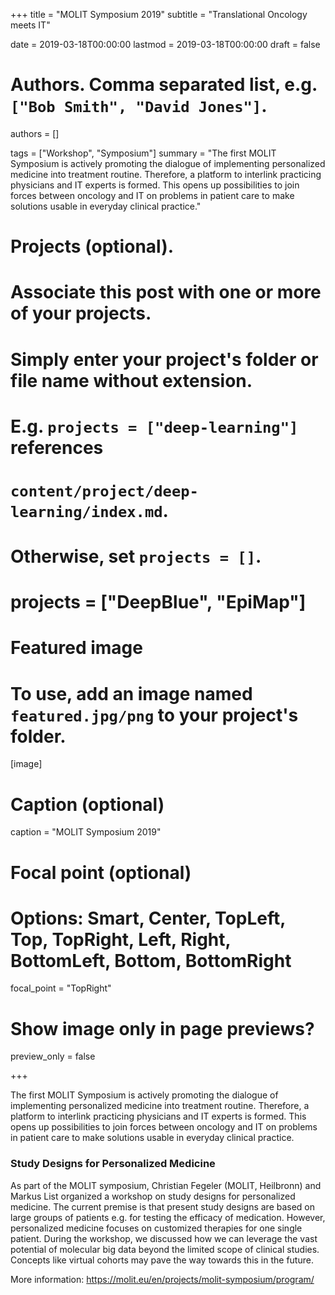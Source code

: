 +++
title = "MOLIT Symposium 2019"
subtitle = "Translational Oncology meets IT"

date = 2019-03-18T00:00:00
lastmod = 2019-03-18T00:00:00
draft = false

# Authors. Comma separated list, e.g. `["Bob Smith", "David Jones"]`.
authors = []

tags = ["Workshop", "Symposium"]
summary = "The first MOLIT Symposium is actively promoting the dialogue of implementing personalized medicine into treatment routine. Therefore, a platform to interlink practicing physicians and IT experts is formed. This opens up possibilities to join forces between oncology and IT on problems in patient care to make solutions usable in everyday clinical practice."

# Projects (optional).
#   Associate this post with one or more of your projects.
#   Simply enter your project's folder or file name without extension.
#   E.g. `projects = ["deep-learning"]` references 
#   `content/project/deep-learning/index.md`.
#   Otherwise, set `projects = []`.
# projects = ["DeepBlue", "EpiMap"]

# Featured image
# To use, add an image named `featured.jpg/png` to your project's folder. 
[image]
  # Caption (optional)
  caption = "MOLIT Symposium 2019"

  # Focal point (optional)
  # Options: Smart, Center, TopLeft, Top, TopRight, Left, Right, BottomLeft, Bottom, BottomRight
  focal_point = "TopRight"

  # Show image only in page previews?
  preview_only = false

+++

The first MOLIT Symposium is actively promoting the dialogue of implementing personalized medicine into treatment routine. Therefore, a platform to interlink practicing physicians and IT experts is formed. This opens up possibilities to join forces between oncology and IT on problems in patient care to make solutions usable in everyday clinical practice. 

### Study Designs for Personalized Medicine

As part of the MOLIT symposium, Christian Fegeler (MOLIT, Heilbronn) and Markus List organized a workshop on study designs for personalized medicine. The current premise is that present study designs are based on large groups of patients e.g. for testing the efficacy of medication. However, personalized medicine focuses on customized therapies for one single patient. During the workshop, we discussed how we can leverage the vast potential of molecular big data beyond the limited scope of clinical studies. Concepts like virtual cohorts may pave the way towards this in the future. 

More information: https://molit.eu/en/projects/molit-symposium/program/

